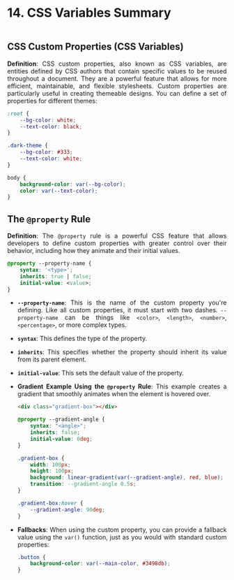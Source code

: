 <div style="text-align: justify">

# 14. CSS Variables Summary

```{contents}
```

## CSS Custom Properties (CSS Variables)

**Definition**: CSS custom properties, also known as CSS variables, are entities defined by CSS authors that contain specific values to be reused throughout a document. They are a powerful feature that allows for more efficient, maintainable, and flexible stylesheets. Custom properties are particularly useful in creating themeable designs. You can define a set of properties for different themes:

```css
:root {
    --bg-color: white;
    --text-color: black;
}

.dark-theme {
    --bg-color: #333;
    --text-color: white;
}

body {
    background-color: var(--bg-color);
    color: var(--text-color);
}
```

## The `@property` Rule

**Definition**: The `@property` rule is a powerful CSS feature that allows developers to define custom properties with greater control over their behavior, including how they animate and their initial values.

```css
@property --property-name {
    syntax: '<type>';
    inherits: true | false;
    initial-value: <value>;
}
```

*   **`--property-name`**: This is the name of the custom property you're defining. Like all custom properties, it must start with two dashes. `--property-name` can be things like `<color>`, `<length>`, `<number>`, `<percentage>`, or more complex types.
*   **`syntax`**: This defines the type of the property.
*   **`inherits`**: This specifies whether the property should inherit its value from its parent element.
*   **`initial-value`**: This sets the default value of the property.
*   **Gradient Example Using the `@property` Rule**: This example creates a gradient that smoothly animates when the element is hovered over.

    ```html
    <div class="gradient-box"></div>
    ```

    ```css
    @property --gradient-angle {
        syntax: "<angle>";
        inherits: false;
        initial-value: 0deg;
    }

    .gradient-box {
        width: 100px;
        height: 100px;
        background: linear-gradient(var(--gradient-angle), red, blue);
        transition: --gradient-angle 0.5s;
    }

    .gradient-box:hover {
        --gradient-angle: 90deg;
    }
    ```

*   **Fallbacks**: When using the custom property, you can provide a fallback value using the `var()` function, just as you would with standard custom properties:

    ```css
    .button {
        background-color: var(--main-color, #3498db);
    }
    ```

</div>